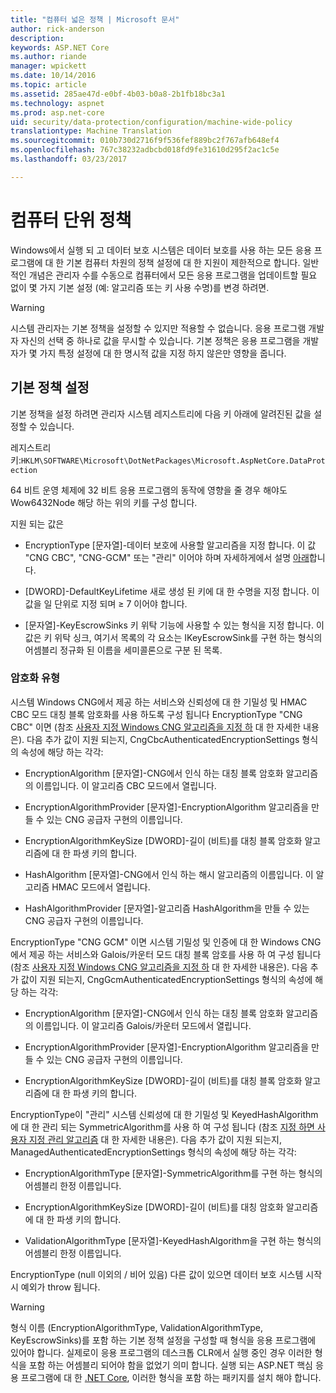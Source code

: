 ```yaml
---
title: "컴퓨터 넓은 정책 | Microsoft 문서"
author: rick-anderson
description: 
keywords: ASP.NET Core
ms.author: riande
manager: wpickett
ms.date: 10/14/2016
ms.topic: article
ms.assetid: 285ae47d-e0bf-4b03-b0a8-2b1fb18bc3a1
ms.technology: aspnet
ms.prod: asp.net-core
uid: security/data-protection/configuration/machine-wide-policy
translationtype: Machine Translation
ms.sourcegitcommit: 010b730d2716f9f536fef889bc2f767afb648ef4
ms.openlocfilehash: 767c38232adbcbd018fd9fe31610d295f2ac1c5e
ms.lasthandoff: 03/23/2017

---
```

# <a name="machine-wide-policy"></a>컴퓨터 단위 정책

<a name=data-protection-configuration-machinewidepolicy></a>

Windows에서 실행 되 고 데이터 보호 시스템은 데이터 보호를 사용 하는 모든 응용 프로그램에 대 한 기본 컴퓨터 차원의 정책 설정에 대 한 지원이 제한적으로 합니다. 일반적인 개념은 관리자 수를 수동으로 컴퓨터에서 모든 응용 프로그램을 업데이트할 필요 없이 몇 가지 기본 설정 (예: 알고리즘 또는 키 사용 수명)를 변경 하려면.

>[!WARNING]
> 시스템 관리자는 기본 정책을 설정할 수 있지만 적용할 수 없습니다. 응용 프로그램 개발자 자신의 선택 중 하나로 값을 무시할 수 있습니다. 기본 정책은 응용 프로그램을 개발자가 몇 가지 특정 설정에 대 한 명시적 값을 지정 하지 않은만 영향을 줍니다.

## <a name="setting-default-policy"></a>기본 정책 설정

기본 정책을 설정 하려면 관리자 시스템 레지스트리에 다음 키 아래에 알려진된 값을 설정할 수 있습니다.

레지스트리 키:`HKLM\SOFTWARE\Microsoft\DotNetPackages\Microsoft.AspNetCore.DataProtection`

64 비트 운영 체제에 32 비트 응용 프로그램의 동작에 영향을 줄 경우 해야도 Wow6432Node 해당 하는 위의 키를 구성 합니다.

지원 되는 값은

* EncryptionType [문자열]-데이터 보호에 사용할 알고리즘을 지정 합니다. 이 값 "CNG CBC", "CNG-GCM" 또는 "관리" 이어야 하며 자세하게에서 설명 [아래](#data-protection-encryption-types)합니다.

* [DWORD]-DefaultKeyLifetime 새로 생성 된 키에 대 한 수명을 지정 합니다. 이 값을 일 단위로 지정 되며 ≥ 7 이어야 합니다.

* [문자열]-KeyEscrowSinks 키 위탁 기능에 사용할 수 있는 형식을 지정 합니다. 이 값은 키 위탁 싱크, 여기서 목록의 각 요소는 IKeyEscrowSink를 구현 하는 형식의 어셈블리 정규화 된 이름을 세미콜론으로 구분 된 목록.

<a name=data-protection-encryption-types></a>

### <a name="encryption-types"></a>암호화 유형

시스템 Windows CNG에서 제공 하는 서비스와 신뢰성에 대 한 기밀성 및 HMAC CBC 모드 대칭 블록 암호화를 사용 하도록 구성 됩니다 EncryptionType "CNG CBC" 이면 (참조 [사용자 지정 Windows CNG 알고리즘을 지정 하](overview.md#data-protection-changing-algorithms-cng) 대 한 자세한 내용은). 다음 추가 값이 지원 되는지, CngCbcAuthenticatedEncryptionSettings 형식의 속성에 해당 하는 각각:

* EncryptionAlgorithm [문자열]-CNG에서 인식 하는 대칭 블록 암호화 알고리즘의 이름입니다. 이 알고리즘 CBC 모드에서 열립니다.

* EncryptionAlgorithmProvider [문자열]-EncryptionAlgorithm 알고리즘을 만들 수 있는 CNG 공급자 구현의 이름입니다.

* EncryptionAlgorithmKeySize [DWORD]-길이 (비트)를 대칭 블록 암호화 알고리즘에 대 한 파생 키의 합니다.

* HashAlgorithm [문자열]-CNG에서 인식 하는 해시 알고리즘의 이름입니다. 이 알고리즘 HMAC 모드에서 열립니다.

* HashAlgorithmProvider [문자열]-알고리즘 HashAlgorithm을 만들 수 있는 CNG 공급자 구현의 이름입니다.

EncryptionType "CNG GCM" 이면 시스템 기밀성 및 인증에 대 한 Windows CNG에서 제공 하는 서비스와 Galois/카운터 모드 대칭 블록 암호를 사용 하 여 구성 됩니다 (참조 [사용자 지정 Windows CNG 알고리즘을 지정 하](overview.md#data-protection-changing-algorithms-cng) 대 한 자세한 내용은). 다음 추가 값이 지원 되는지, CngGcmAuthenticatedEncryptionSettings 형식의 속성에 해당 하는 각각:

* EncryptionAlgorithm [문자열]-CNG에서 인식 하는 대칭 블록 암호화 알고리즘의 이름입니다. 이 알고리즘 Galois/카운터 모드에서 열립니다.

* EncryptionAlgorithmProvider [문자열]-EncryptionAlgorithm 알고리즘을 만들 수 있는 CNG 공급자 구현의 이름입니다.

* EncryptionAlgorithmKeySize [DWORD]-길이 (비트)를 대칭 블록 암호화 알고리즘에 대 한 파생 키의 합니다.

EncryptionType이 "관리" 시스템 신뢰성에 대 한 기밀성 및 KeyedHashAlgorithm에 대 한 관리 되는 SymmetricAlgorithm를 사용 하 여 구성 됩니다 (참조 [지정 하면 사용자 지정 관리 알고리즘](overview.md#data-protection-changing-algorithms-custom-managed) 대 한 자세한 내용은). 다음 추가 값이 지원 되는지, ManagedAuthenticatedEncryptionSettings 형식의 속성에 해당 하는 각각:

* EncryptionAlgorithmType [문자열]-SymmetricAlgorithm를 구현 하는 형식의 어셈블리 한정 이름입니다.

* EncryptionAlgorithmKeySize [DWORD]-길이 (비트)를 대칭 암호화 알고리즘에 대 한 파생 키의 합니다.

* ValidationAlgorithmType [문자열]-KeyedHashAlgorithm을 구현 하는 형식의 어셈블리 한정 이름입니다.

EncryptionType (null 이외의 / 비어 있음) 다른 값이 있으면 데이터 보호 시스템 시작 시 예외가 throw 됩니다.

>[!WARNING]
> 형식 이름 (EncryptionAlgorithmType, ValidationAlgorithmType, KeyEscrowSinks)를 포함 하는 기본 정책 설정을 구성할 때 형식을 응용 프로그램에 있어야 합니다. 실제로이 응용 프로그램의 데스크톱 CLR에서 실행 중인 경우 이러한 형식을 포함 하는 어셈블리 되어야 함을 없었기 의미 합니다. 실행 되는 ASP.NET 핵심 응용 프로그램에 대 한 [.NET Core](https://microsoft.com/net/core), 이러한 형식을 포함 하는 패키지를 설치 해야 합니다.

